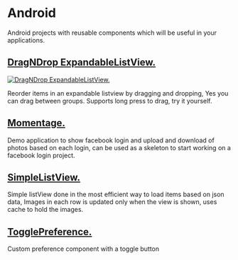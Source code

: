 Android
=======

Android projects with reusable components which will be useful in your applications.

[DragNDrop ExpandableListView.]
--------------------------------

[![DragNDrop ExpandableListView.](https://j.gifs.com/mLPgPq.gif)](https://www.youtube.com/watch?v=WE-XAj5eI-A)

Reorder items in an expandable listview by dragging and dropping, Yes you can drag between groups. Supports long press to  drag, try it yourself.

[Momentage.]
-------------

Demo application to show facebook login and upload and download of photos based on each login, can be used as a skeleton   to start working on a facebook login project.

[SimpleListView.]
------------------

Simple listView done in the most efficient way to load items based on json data, Images in each row is updated only when   the view is shown, uses cache to hold the images.

[TogglePreference.]
----------------

Custom preference component with a toggle button

[DragNDrop ExpandableListView.]:https://github.com/sreekumarsh/android/tree/master/Drag%20N%20Drop
[Momentage.]:https://github.com/sreekumarsh/android/tree/master/Momentage
[SimpleListView.]:https://github.com/sreekumarsh/android/tree/master/Sample%20ListView
[TogglePreference.]:https://github.com/sreekumarsh/android/tree/master/TogglePreference

